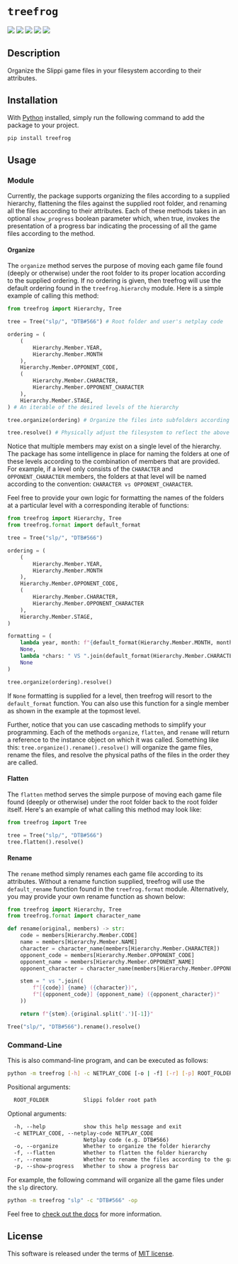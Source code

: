 # `treefrog`

[![](https://img.shields.io/pypi/v/treefrog.svg?style=flat)](https://pypi.org/pypi/treefrog/)
[![](https://img.shields.io/pypi/dw/treefrog.svg?style=flat)](https://pypi.org/pypi/treefrog/)
[![](https://img.shields.io/pypi/pyversions/treefrog.svg?style=flat)](https://pypi.org/pypi/treefrog/)
[![](https://img.shields.io/pypi/format/treefrog.svg?style=flat)](https://pypi.org/pypi/treefrog/)
[![](https://img.shields.io/pypi/l/treefrog.svg?style=flat)](https://github.com/dawsonbooth/treefrog/blob/master/LICENSE)

## Description

Organize the Slippi game files in your filesystem according to their attributes.

## Installation

With [Python](https://www.python.org/downloads/) installed, simply run the following command to add the package to your project.

```bash
pip install treefrog
```

## Usage

### Module

Currently, the package supports organizing the files according to a supplied hierarchy, flattening the files against the supplied root folder, and renaming all the files according to their attributes. Each of these methods takes in an optional `show_progress` boolean parameter which, when true, invokes the presentation of a progress bar indicating the processing of all the game files according to the method.

#### Organize

The `organize` method serves the purpose of moving each game file found (deeply or otherwise) under the root folder to its proper location according to the supplied ordering. If no ordering is given, then treefrog will use the default ordering found in the `treefrog.hierarchy` module. Here is a simple example of calling this method:

```python
from treefrog import Hierarchy, Tree

tree = Tree("slp/", "DTB#566") # Root folder and user's netplay code

ordering = (
    (
        Hierarchy.Member.YEAR,
        Hierarchy.Member.MONTH
    ),
    Hierarchy.Member.OPPONENT_CODE,
    (
        Hierarchy.Member.CHARACTER,
        Hierarchy.Member.OPPONENT_CHARACTER
    ),
    Hierarchy.Member.STAGE,
) # An iterable of the desired levels of the hierarchy

tree.organize(ordering) # Organize the files into subfolders according to the supplied attributes

tree.resolve() # Physically adjust the filesystem to reflect the above change
```

Notice that multiple members may exist on a single level of the hierarchy. The package has some intelligence in place for naming the folders at one of these levels according to the combination of members that are provided. For example, if a level only consists of the `CHARACTER` and `OPPONENT_CHARACTER` members, the folders at that level will be named according to the convention: `CHARACTER vs OPPONENT_CHARACTER`.

Feel free to provide your own logic for formatting the names of the folders at a particular level with a corresponding iterable of functions:

```python
from treefrog import Hierarchy, Tree
from treefrog.format import default_format

tree = Tree("slp/", "DTB#566")

ordering = (
    (
        Hierarchy.Member.YEAR,
        Hierarchy.Member.MONTH
    ),
    Hierarchy.Member.OPPONENT_CODE,
    (
        Hierarchy.Member.CHARACTER,
        Hierarchy.Member.OPPONENT_CHARACTER
    ),
    Hierarchy.Member.STAGE,
)

formatting = (
    lambda year, month: f"{default_format(Hierarchy.Member.MONTH, month)} {year}",
    None,
    lambda *chars: " VS ".join(default_format(Hierarchy.Member.CHARACTER, c) for c in chars),
    None
)

tree.organize(ordering).resolve()
```

If `None` formatting is supplied for a level, then treefrog will resort to the `default_format` function. You can also use this function for a single member as shown in the example at the topmost level.

Further, notice that you can use cascading methods to simplify your programming. Each of the methods `organize`, `flatten`, and `rename` will return a reference to the instance object on which it was called. Something like this: `tree.organize().rename().resolve()` will organize the game files, rename the files, and resolve the physical paths of the files in the order they are called.

#### Flatten

The `flatten` method serves the simple purpose of moving each game file found (deeply or otherwise) under the root folder back to the root folder itself. Here's an example of what calling this method may look like:

```python
from treefrog import Tree

tree = Tree("slp/", "DTB#566")
tree.flatten().resolve()
```

#### Rename

The `rename` method simply renames each game file according to its attributes. Without a rename function supplied, treefrog will use the `default_rename` function found in the `treefrog.format` module. Alternatively, you may provide your own rename function as shown below:

```python
from treefrog import Hierarchy, Tree
from treefrog.format import character_name

def rename(original, members) -> str:
    code = members[Hierarchy.Member.CODE]
    name = members[Hierarchy.Member.NAME]
    character = character_name(members[Hierarchy.Member.CHARACTER])
    opponent_code = members[Hierarchy.Member.OPPONENT_CODE]
    opponent_name = members[Hierarchy.Member.OPPONENT_NAME]
    opponent_character = character_name(members[Hierarchy.Member.OPPONENT_CHARACTER])

    stem = " vs ".join((
        f"[{code}] {name} ({character})",
        f"[{opponent_code}] {opponent_name} ({opponent_character})"
    ))

    return f"{stem}.{original.split('.')[-1]}"

Tree("slp/", "DTB#566").rename().resolve()
```

### Command-Line

This is also command-line program, and can be executed as follows:

```bash
python -m treefrog [-h] -c NETPLAY_CODE [-o | -f] [-r] [-p] ROOT_FOLDER
```

Positional arguments:

```txt
  ROOT_FOLDER           Slippi folder root path
```

Optional arguments:

```txt
  -h, --help            show this help message and exit
  -c NETPLAY_CODE, --netplay-code NETPLAY_CODE
                        Netplay code (e.g. DTB#566)
  -o, --organize        Whether to organize the folder hierarchy
  -f, --flatten         Whether to flatten the folder hierarchy
  -r, --rename          Whether to rename the files according to the game attributes
  -p, --show-progress   Whether to show a progress bar
```

For example, the following command will organize all the game files under the `slp` directory.

```bash
python -m treefrog "slp" -c "DTB#566" -op
```

Feel free to [check out the docs](https://dawsonbooth.com/treefrog/) for more information.

## License

This software is released under the terms of [MIT license](LICENSE).
